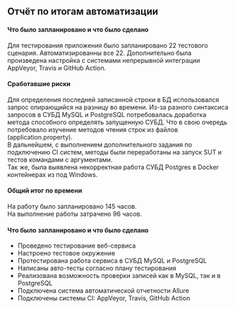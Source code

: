 ## Отчёт по итогам автоматизации

#### Что было запланировано и что было сделано
Для тестирования приложения было запланировано 22 тестового сценария. Автоматизированны все 22.
Дополнительно была произведена настройка с системами непрерывной интеграции AppVeyor, Travis и GitHub Action.

#### Сработавшие риски
Для определения последней записанной строки в БД использовался запрос опирающийся на разницу во времени.
Из-за разного синтаксиса запросов в СУБД MySQL и PostgreSQL потребовалась доработка метода способного определять запущенную СУБД.
Что в свою очередь потребовало изучение методов чтения строк из файлов (application.property).  
В дальнейшем, c выполнением дополнительного задания по подключению CI систем, методы были переработаны на запуск SUT и тестов командами с аргументами.  
Так же, была выявлена некорректная работа СУБД Postgres в Docker контейнерах из под Windows.

#### Общий итог по времени

На работу было запланировано 145 часов.  
На выполнение работы затрачено 96 часов.

#### Что было запланировано и что было сделано
- Проведено тестирование веб-сервиса
- Настроено тестовое окружение
- Протестирована работа сервиса в СУБД MySQL и PostgreSQL
- Написаны авто-тесты согласно плану тестирования
- Реализована возможность проверки записей как в MySQL, так и в PostgreSQL
- Подключена система автоматической отчетности Allure
- Подключены системы CI: AppVeyor, Travis, GitHub Action